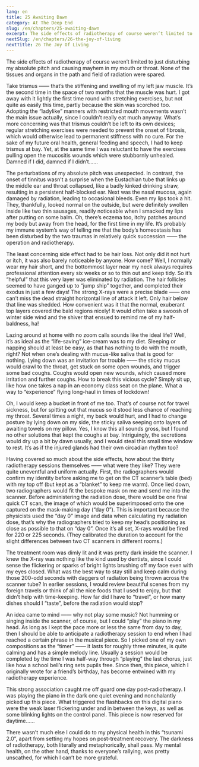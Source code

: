 ```yaml
---
lang: en
title: 25 Awaiting Dawn
category: At The Deep End
slug: /en/chapters/25-awaiting-dawn
excerpt: The side effects of radiotherapy of course weren’t limited to just disturbing my absolute pitch and causing mayhem in my mouth or throat. None of the tissues and organs in the path and field of radiation were spared.
nextSlug: /en/chapters/26-the-joy-of-living
nextTitle: 26 The Joy Of Living
---
```


The side effects of radiotherapy of course weren’t limited to just disturbing my absolute pitch and causing mayhem in my mouth or throat. None of the tissues and organs in the path and field of radiation were spared. 

Take trismus —— that’s the stiffening and swelling of my left jaw muscle. It’s the second time in the space of two months that the muscle was hurt. I got away with it lightly the first time round with stretching exercises, but not quite as easily this time, partly because the skin was scorched too. Adopting the “ladylike” manners with restricted mouth movements wasn’t the main issue actually, since I couldn’t really eat much anyway. What’s more concerning was that trismus couldn’t be left to its own devices; regular stretching exercises were needed to prevent the onset of fibrosis, which would otherwise lead to permanent stiffness with no cure. For the sake of my future oral health, general feeding and speech, I had to keep trismus at bay. Yet, at the same time I was reluctant to have the exercises pulling open the mucositis wounds which were stubbornly unhealed. Damned if I did, damned if I didn’t......

The perturbations of my absolute pitch was unexpected. In contrast, the onset of tinnitus wasn’t a surprise when the Eustachian tube that links up the middle ear and throat collapsed, like a badly kinked drinking straw, resulting in a persistent half-blocked ear. Next was the nasal mucosa, again damaged by radiation, leading to occasional bleeds. Even my lips took a hit. They, thankfully, looked normal on the outside, but were definitely swollen inside like two thin sausages, readily noticeable when I smacked my lips after putting on some balm. Oh, there’s eczema too, itchy patches around my body but away from the head, for the first time in my life. It’s probably my immune system’s way of telling me that the body’s homeostasis has been disturbed by the two traumas in relatively quick succession —— the operation and radiotherapy.

The least concerning side effect had to be hair loss. Not only did it not hurt or itch, it was also barely noticeable by anyone. How come? Well, I normally wear my hair short, and the bottommost layer near my neck always requires professional attention every six weeks or so to thin out and keep tidy. So it’s “helpful” that this very layer was eliminated by radiation. The hair follicles seemed to have ganged up to “jump ship” together, and completed their exodus in just a few days! The strong X-rays were a precise blade —— one can’t miss the dead straight horizontal line of attack it left. Only hair below that line was shedded. How convenient was it that the normal, exuberant top layers covered the bald regions nicely! It would often take a swoosh of winter side wind and the shiver that ensued to remind me of my half-baldness, ha!

Lazing around at home with no zoom calls sounds like the ideal life? Well, it’s as ideal as the “life-saving” ice-cream was to my diet. Sleeping or napping should at least be easy, as that has nothing to do with the mouth, right? Not when one’s dealing with mucus-like saliva that is good for nothing. Lying down was an invitation for trouble —— the sticky mucus would crawl to the throat, get stuck on some open wounds, and trigger some bad coughs. Coughs would open new wounds, which caused more irritation and further coughs. How to break this vicious cycle? Simply sit up, like how one takes a nap in an economy class seat on the plane. What a way to “experience” flying long-haul in times of lockdown!

Oh, I would keep a bucket in front of me too. That’s of course not for travel sickness, but for spitting out that mucus so it stood less chance of reaching my throat. Several times a night, my back would hurt, and I had to change posture by lying down on my side, the sticky saliva seeping onto layers of awaiting towels on my pillow. Yes, I know this all sounds gross, but I found no other solutions that kept the coughs at bay. Intriguingly, the secretions would dry up a bit by dawn usually, and I would steal this small time window to rest. It’s as if the injured glands had their own circadian rhythm too?

Having covered so much about the side effects, how about the thirty radiotherapy sessions themselves —— what were they like? They were quite uneventful and uniform actually. First, the radiographers would confirm my identity before asking me to get on the CT scanner’s table (bed) with my top off (but kept as a “blanket” to keep me warm). Once lied down, two radiographers would fit the bespoke mask on me and send me into the scanner. Before administering the radiation dose, there would be one final quick CT scan, the image of which would be superimposed onto the one captured on the mask-making day (“day 0”). This is important because the physicists used the “day 0” image and data when calculating my radiation dose, that’s why the radiographers tried to keep my head’s positioning as close as possible to that on “day 0”. Once it’s all set, X-rays would be fired for 220 or 225 seconds. (They calibrated the duration to account for the slight differences between two CT scanners in different rooms.)

The treatment room was dimly lit and it was pretty dark inside the scanner. I knew the X-ray was nothing like the kind used by dentists, since I could sense the flickering or sparks of bright lights brushing off my face even with my eyes closed. What was the best way to stay still and keep calm during those 200-odd seconds with daggers of radiation being thrown across the scanner tube? In earlier sessions, I would review beautiful scenes from my foreign travels or think of all the nice foods that I used to enjoy, but that didn’t help with time-keeping. How far did I have to “travel”, or how many dishes should I “taste”, before the radiation would stop?

An idea came to mind —— why not play some music? Not humming or singing inside the scanner, of course, but I could “play” the piano in my head. As long as I kept the pace more or less the same from day to day, then I should be able to anticipate a radiotherapy session to end when I had reached a certain phrase in the musical piece. So I picked one of my own compositions as the “timer” —— it lasts for roughly three minutes, is quite calming and has a simple melody line. Usually a session would be completed by the time I was half-way through “playing” the last chorus, just like how a school bell’s ring sets pupils free. Since then, this piece, which I originally wrote for a friend’s birthday, has become entwined with my radiotherapy experience.

This strong association caught me off guard one day post-radiotherapy. I was playing the piano in the dark one quiet evening and nonchalantly picked up this piece. What triggered the flashbacks on this digital piano were the weak laser flickering under and in between the keys, as well as some blinking lights on the control panel. This piece is now reserved for daytime......

There wasn’t much else I could do to my physical health in this “tsunami 2.0”, apart from setting my hopes on post-treatment recovery. The darkness of radiotherapy, both literally and metaphorically, shall pass. My mental health, on the other hand, thanks to everyone’s rallying, was pretty unscathed, for which I can’t be more grateful.
